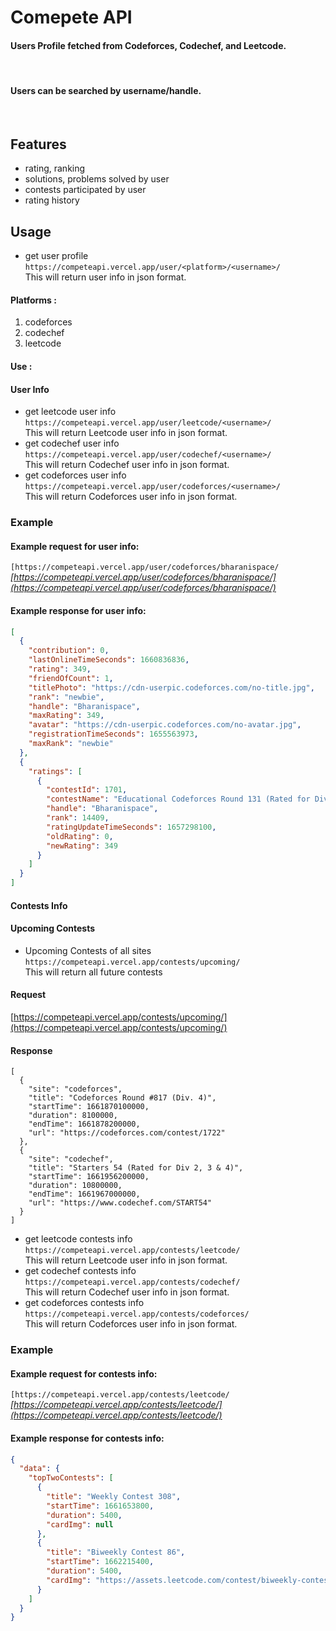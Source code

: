 # Comepete API 

#### Users Profile fetched from Codeforces, Codechef, and Leetcode.



<br>

#### Users can be searched by username/handle.
<br>

## Features
- rating, ranking 
- solutions, problems solved by user
- contests participated by user
- rating history

## Usage
- get user profile<br>
```https://competeapi.vercel.app/user/<platform>/<username>/```<br>
    This will return user info in json format.

#### **Platforms :**
1. codeforces<br>
2. codechef<br>
3. leetcode<br>

#### **Use :**

#### User Info
- get leetcode user info<br>
```https://competeapi.vercel.app/user/leetcode/<username>/```<br>
    This will return Leetcode user info in json format.
- get codechef user info<br>
```https://competeapi.vercel.app/user/codechef/<username>/```<br>
    This will return Codechef user info in json format.
- get codeforces user info<br>
```https://competeapi.vercel.app/user/codeforces/<username>/```<br>
    This will return Codeforces user info in json format.<br>

### **Example**
#### Example request for user info:
```[https://competeapi.vercel.app/user/codeforces/bharanispace/```<br>
    *[https://competeapi.vercel.app/user/codeforces/bharanispace/](https://competeapi.vercel.app/user/codeforces/bharanispace/)*

#### Example response for user info:
```json
[
  {
    "contribution": 0,
    "lastOnlineTimeSeconds": 1660836836,
    "rating": 349,
    "friendOfCount": 1,
    "titlePhoto": "https://cdn-userpic.codeforces.com/no-title.jpg",
    "rank": "newbie",
    "handle": "Bharanispace",
    "maxRating": 349,
    "avatar": "https://cdn-userpic.codeforces.com/no-avatar.jpg",
    "registrationTimeSeconds": 1655563973,
    "maxRank": "newbie"
  },
  {
    "ratings": [
      {
        "contestId": 1701,
        "contestName": "Educational Codeforces Round 131 (Rated for Div. 2)",
        "handle": "Bharanispace",
        "rank": 14409,
        "ratingUpdateTimeSeconds": 1657298100,
        "oldRating": 0,
        "newRating": 349
      }
    ]
  }
]

```

#### Contests Info

#### Upcoming Contests
- Upcoming Contests of all sites<br>
```https://competeapi.vercel.app/contests/upcoming/```<br>
    This will return all future contests
    
#### Request
[https://competeapi.vercel.app/contests/upcoming/](https://competeapi.vercel.app/contests/upcoming/)
    
#### Response
```
[
  {
    "site": "codeforces",
    "title": "Codeforces Round #817 (Div. 4)",
    "startTime": 1661870100000,
    "duration": 8100000,
    "endTime": 1661878200000,
    "url": "https://codeforces.com/contest/1722"
  },
  {
    "site": "codechef",
    "title": "Starters 54 (Rated for Div 2, 3 & 4)",
    "startTime": 1661956200000,
    "duration": 10800000,
    "endTime": 1661967000000,
    "url": "https://www.codechef.com/START54"
  }
]
```


- get leetcode contests info<br>
```https://competeapi.vercel.app/contests/leetcode/```<br>
    This will return Leetcode user info in json format.
- get codechef contests info <br>
```https://competeapi.vercel.app/contests/codechef/```<br>
    This will return Codechef user info in json format.
- get codeforces contests info<br>
```https://competeapi.vercel.app/contests/codeforces/```<br>
    This will return Codeforces user info in json format.
    
### Example

#### Example request for contests info:
```[https://competeapi.vercel.app/contests/leetcode/```<br>
    *[https://competeapi.vercel.app/contests/leetcode/](https://competeapi.vercel.app/contests/leetcode/)*

#### Example response for contests info:
```json
{
  "data": {
    "topTwoContests": [
      {
        "title": "Weekly Contest 308",
        "startTime": 1661653800,
        "duration": 5400,
        "cardImg": null
      },
      {
        "title": "Biweekly Contest 86",
        "startTime": 1662215400,
        "duration": 5400,
        "cardImg": "https://assets.leetcode.com/contest/biweekly-contest-86/card_img_1661011324.png"
      }
    ]
  }
}

```
